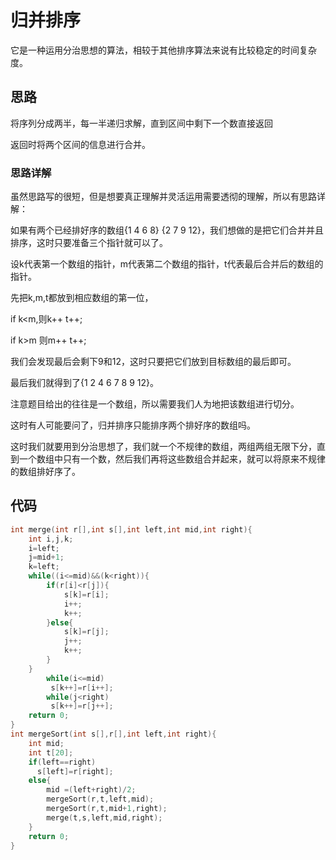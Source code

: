 # 归并排序

它是一种运用分治思想的算法，相较于其他排序算法来说有比较稳定的时间复杂度。

## 思路

将序列分成两半，每一半递归求解，直到区间中剩下一个数直接返回

返回时将两个区间的信息进行合并。

### 思路详解

虽然思路写的很短，但是想要真正理解并灵活运用需要透彻的理解，所以有思路详解：

如果有两个已经排好序的数组{1 4 6 8} {2 7 9 12}，我们想做的是把它们合并并且排序，这时只要准备三个指针就可以了。

设k代表第一个数组的指针，m代表第二个数组的指针，t代表最后合并后的数组的指针。

先把k,m,t都放到相应数组的第一位，

if k<m,则k++ t++;

if k>m 则m++ t++;

我们会发现最后会剩下9和12，这时只要把它们放到目标数组的最后即可。

最后我们就得到了{1 2 4 6 7 8 9 12}。

注意题目给出的往往是一个数组，所以需要我们人为地把该数组进行切分。



这时有人可能要问了，归并排序只能排序两个排好序的数组吗。

这时我们就要用到分治思想了，我们就一个不规律的数组，两组两组无限下分，直到一个数组中只有一个数，然后我们再将这些数组合并起来，就可以将原来不规律的数组排好序了。

## 代码

```c++
int merge(int r[],int s[],int left,int mid,int right){
	int i,j,k;
	i=left;
	j=mid+1;
	k=left;
	while((i<=mid)&&(k<right)){
		if(r[i]<r[j]){
			s[k]=r[i];
			i++;
			k++;
		}else{
			s[k]=r[j];
			j++;
			k++;
		}
    }
		while(i<=mid)
		 s[k++]=r[i++];
		while(j<right)
		 s[k++]=r[j++];
	return 0;
}
int mergeSort(int s[],r[],int left,int right){
	int mid;
	int t[20];
	if(left==right)
	  s[left]=r[right];
	else{
		mid =(left+right)/2;
		mergeSort(r,t,left,mid);
		mergeSort(r,t,mid+1,right);
		merge(t,s,left,mid,right);
	}
	return 0;
}
```

